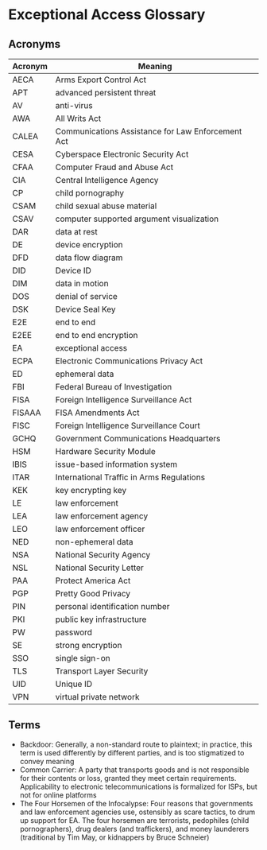 # Exceptional Access Glossary

## Acronyms

<!-- NOTE: capitalize as you would in the middle of a sentence -->

<!-- start acronyms -->

| Acronym | Meaning                                           |
| ------- | ------------------------------------------------- |
| AECA    | Arms Export Control Act                           |
| APT     | advanced persistent threat                        |
| AV      | anti-virus                                        |
| AWA     | All Writs Act                                     |
| CALEA   | Communications Assistance for Law Enforcement Act |
| CESA    | Cyberspace Electronic Security Act                |
| CFAA    | Computer Fraud and Abuse Act                      |
| CIA     | Central Intelligence Agency                       |
| CP      | child pornography                                 |
| CSAM    | child sexual abuse material                       |
| CSAV    | computer supported argument visualization         |
| DAR     | data at rest                                      |
| DE      | device encryption                                 |
| DFD     | data flow diagram                                 |
| DID     | Device ID                                         |
| DIM     | data in motion                                    |
| DOS     | denial of service                                 |
| DSK     | Device Seal Key                                   |
| E2E     | end to end                                        |
| E2EE    | end to end encryption                             |
| EA      | exceptional access                                |
| ECPA    | Electronic Communications Privacy Act             |
| ED      | ephemeral data                                    |
| FBI     | Federal Bureau of Investigation                   |
| FISA    | Foreign Intelligence Surveillance Act             |
| FISAAA  | FISA Amendments Act                               |
| FISC    | Foreign Intelligence Surveillance Court           |
| GCHQ    | Government Communications Headquarters            |
| HSM     | Hardware Security Module                          |
| IBIS    | issue-based information system                    |
| ITAR    | International Traffic in Arms Regulations         |
| KEK     | key encrypting key                                |
| LE      | law enforcement                                   |
| LEA     | law enforcement agency                            |
| LEO     | law enforcement officer                           |
| NED     | non-ephemeral data                                |
| NSA     | National Security Agency                          |
| NSL     | National Security Letter                          |
| PAA     | Protect America Act                               |
| PGP     | Pretty Good Privacy                               |
| PIN     | personal identification number                    |
| PKI     | public key infrastructure                         |
| PW      | password                                          |
| SE      | strong encryption                                 |
| SSO     | single sign-on                                    |
| TLS     | Transport Layer Security                          |
| UID     | Unique ID                                         |
| VPN     | virtual private network                           |

<!-- end acronyms -->

## Terms

<!-- NOTE: Do not end with a period. The package adds this for you. -->

<!-- start terms -->

- Backdoor: Generally, a non-standard route to plaintext; in practice, this term is used differently by different
  parties, and is too stigmatized to convey meaning
- Common Carrier: A party that transports goods and is not responsible for their contents or loss, granted they meet
  certain requirements. Applicability to electronic telecommunications is formalized for ISPs, but not for online
  platforms
- The Four Horsemen of the Infocalypse: Four reasons that governments and law enforcement agencies use, ostensibly as
  scare tactics, to drum up support for EA. The four horsemen are terrorists, pedophiles (child pornographers), drug
  dealers (and traffickers), and money launderers (traditional by Tim May, or kidnappers by Bruce Schneier)

<!-- end terms -->
